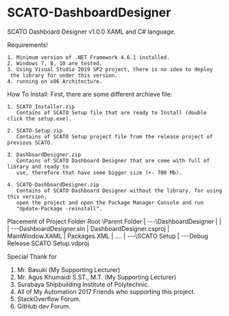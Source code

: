 # SCATO-DashboardDesigner

SCATO Dashboard Designer v1.0.0
XAML and C# language.

Requirements!

	1. Minimum version of .NET Framework 4.6.1 installed.
	2. Windows 7, 8, 10 are tested.
	3. Using Visual Studio 2019 SP2 project, there is no idea to deploy 
	 the library for under this version.
	4. running on x86 Architecture.

How To Install:
	First, there are some different archieve file:
	
	1. SCATO_Installer.zip
	   Contains of SCATO Setup file that are ready to Install (double click the setup.exe).

	2. SCATO-Setup.zip
	   Contains of SCATO Setup project file from the release project of previous SCATO.

	3. DashboardDesigner.zip
	   Contains of SCATO Dashboard Designer that are come with full of library and ready to
	   use, therefore that have some bigger size (+- 700 Mb).

	4. SCATO-DashboardDesigner.zip
	   Contains of SCATO Dashboard Designer without the library. for using this version,
	   open the project and open the Package Manager Console and run 
	   "Update-Package -reinstall".


Placement of Project Folder Root
\Parent Folder
	|
	---\DashboardDesigner
	|	 |
	|	 ---DashboardDesigner.sln
	|	    DashboardDesigner.csproj
	|	    MainWindow.XAML
	|	    Packages.XML
	|	    ....
	|
	---\SCATO Setup
		 |
		 ---Debug
		    Release
		    SCATO Setup.vdproj


Special Thank for
1. Mr. Basuki (My Supporting Lecturer)
2. Mr. Agus Khumaidi S.ST., M.T. (My Supporting Lecturer)
3. Surabaya Shipbuilding Institute of Polytechnic.
4. All of My Automation 2017 Friends who supporting this project.
5. StackOverflow Forum.
6. GitHub dev Forum.
